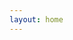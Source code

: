 ```yaml
---
layout: home
---
```


<LandingPage />

<script setup>
import { VPTeamMembers } from 'vitepress/theme'

const members = [
  { avatar: '/lp/platforms/aws.svg', name: 'Amazon Web Services', },
  { avatar: '/lp/platforms/microsoft-azure.svg', name: 'Microsoft Azure', },
  { avatar: '/lp/platforms/google-cloud-platform.svg', name: 'Google Cloud Platform', },
  { avatar: '/lp/platforms/metalstack.svg', name: 'Metal-Stack', },
  { avatar: '/lp/platforms/openstack.svg', name: 'OpenStack', },
  { avatar: '/lp/platforms/equinix-metal.svg', name: 'Equinix Metal', },
  { avatar: '/lp/platforms/sap.svg', name: 'SAP Data Center', },
  { avatar: '/lp/platforms/iron_core.svg', name: 'Iron Core', },
]
</script>

